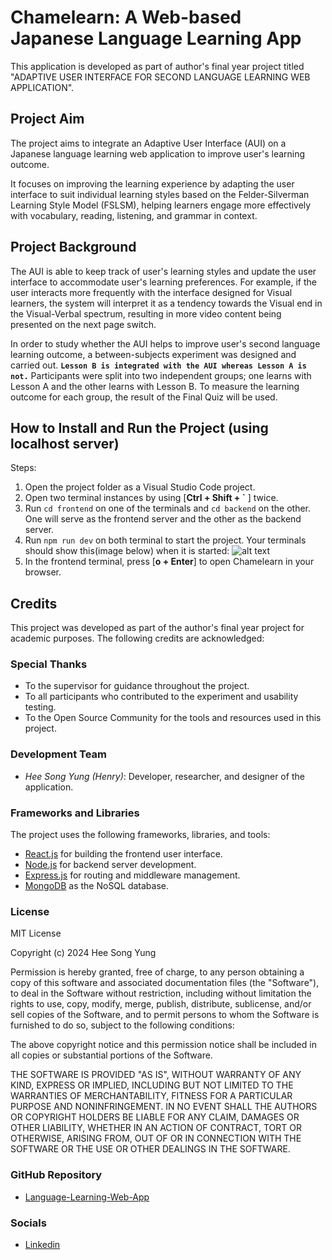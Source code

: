 # Chamelearn: A Web-based Japanese Language Learning App

This application is developed as part of author's final year project titled "ADAPTIVE USER INTERFACE FOR SECOND LANGUAGE LEARNING WEB APPLICATION".

## Project Aim

The project aims to integrate an Adaptive User Interface (AUI) on a Japanese language learning web application to improve user's learning outcome.

It focuses on improving the learning experience by adapting the user interface to suit individual learning styles based on the Felder-Silverman Learning Style Model (FSLSM), helping learners engage more effectively with vocabulary, reading, listening, and grammar in context.

## Project Background

The AUI is able to keep track of user's learning styles and update the user interface to accommodate user's learning preferences. For example, if the user interacts more frequently with the interface designed for Visual learners, the system will interpret it as a tendency towards the Visual end in the Visual-Verbal spectrum, resulting in more video content being presented on the next page switch.

In order to study whether the AUI helps to improve user's second language learning outcome, a between-subjects experiment was designed and carried out. **`Lesson B is integrated with the AUI whereas Lesson A is not.`** Participants were split into two independent groups; one learns with Lesson A and the other learns with Lesson B. To measure the learning outcome for each group, the result of the Final Quiz will be used.

## How to Install and Run the Project (using localhost server)

Steps:

1. Open the project folder as a Visual Studio Code project.
2. Open two terminal instances by using [**Ctrl + Shift + `** ] twice.
3. Run `cd frontend` on one of the terminals and `cd backend` on the other. One will serve as the frontend server and the other as the backend server.
4. Run `npm run dev` on both terminal to start the project. Your terminals should show this(image below) when it is started: ![alt text](image.png)
5. In the frontend terminal, press [**o + Enter**] to open Chamelearn in your browser.

## Credits

This project was developed as part of the author's final year project for academic purposes. The following credits are acknowledged:

### Special Thanks

- To the supervisor for guidance throughout the project.
- To all participants who contributed to the experiment and usability testing.
- To the Open Source Community for the tools and resources used in this project.

### Development Team

- _Hee Song Yung (Henry)_: Developer, researcher, and designer of the application.

### Frameworks and Libraries

The project uses the following frameworks, libraries, and tools:

- [React.js](https://react.dev/) for building the frontend user interface.
- [Node.js](https://nodejs.org/en) for backend server development.
- [Express.js](https://expressjs.com/) for routing and middleware management.
- [MongoDB](https://www.mongodb.com/) as the NoSQL database.

### License

MIT License

Copyright (c) 2024 Hee Song Yung

Permission is hereby granted, free of charge, to any person obtaining a copy
of this software and associated documentation files (the "Software"), to deal
in the Software without restriction, including without limitation the rights
to use, copy, modify, merge, publish, distribute, sublicense, and/or sell
copies of the Software, and to permit persons to whom the Software is
furnished to do so, subject to the following conditions:

The above copyright notice and this permission notice shall be included in all
copies or substantial portions of the Software.

THE SOFTWARE IS PROVIDED "AS IS", WITHOUT WARRANTY OF ANY KIND, EXPRESS OR
IMPLIED, INCLUDING BUT NOT LIMITED TO THE WARRANTIES OF MERCHANTABILITY,
FITNESS FOR A PARTICULAR PURPOSE AND NONINFRINGEMENT. IN NO EVENT SHALL THE
AUTHORS OR COPYRIGHT HOLDERS BE LIABLE FOR ANY CLAIM, DAMAGES OR OTHER
LIABILITY, WHETHER IN AN ACTION OF CONTRACT, TORT OR OTHERWISE, ARISING FROM,
OUT OF OR IN CONNECTION WITH THE SOFTWARE OR THE USE OR OTHER DEALINGS IN THE
SOFTWARE.

### GitHub Repository

- [Language-Learning-Web-App](https://github.com/hee-sy/Language-Learning-Web-App)

### Socials

- [Linkedin](https://www.linkedin.com/in/hee-song-yung-56a17a1bb/)
